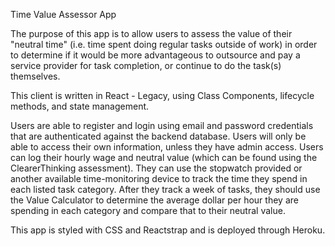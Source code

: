 Time Value Assessor App

The purpose of this app is to allow users to assess the value of their "neutral time" (i.e. time spent doing regular tasks outside of work) in order to determine if it would be more advantageous to outsource and pay a service provider for task completion, or continue to do the task(s) themselves.

This client is written in React - Legacy, using Class Components, lifecycle methods, and state management. 

Users are able to register and login using email and password credentials that are authenticated against the backend database. Users will only be able to access their own information, unless they have admin access. Users can log their hourly wage and neutral value (which can be found using the ClearerThinking assessment). They can use the stopwatch provided or another available time-monitoring device to track the time they spend in each listed task category. After they track a week of tasks, they should use the Value Calculator to determine the average dollar per hour they are spending in each category and compare that to their neutral value.

This app is styled with CSS and Reactstrap and is deployed through Heroku.